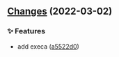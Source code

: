 ## [Changes](https://github.com/chnliquan/node-utils/compare/v0.2.2...v0.3.0) (2022-03-02)


### ✨ Features

* add execa ([a5522d0](https://github.com/chnliquan/node-utils/commit/a5522d05f71c4d1553981912f780ecafc8745e88))



